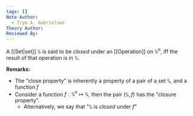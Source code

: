 ```yaml
---
tags: []
Note Author:
  - Trym A. Gabrielsen
Theory Author: 
Reviewed By:
---
```

A [[Set|set]] $\mathbb{S}$ is said to be *closed* under an [[Operation]] on $\mathbb{S}^{n}$, iff the result of that operation is in $\mathbb{S}$.

**Remarks:**
- The "close property" is inherently a property of a pair of a set $\mathbb{S}$, and a function $f$
- Consider a function $f:\mathbb{S}^{n} \mapsto \mathbb{S}$, then the pair $(\mathbb{S},f)$ has the "closure property".
	- Alternatively, we say that "$\mathbb{S}$ is *closed* under $f$"


